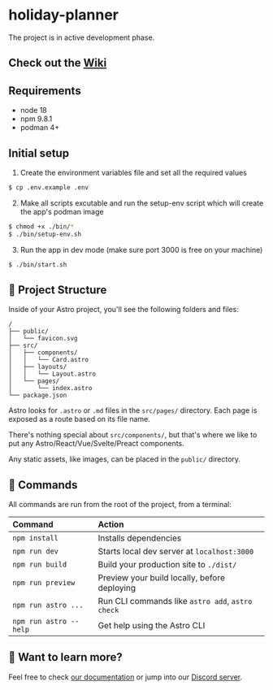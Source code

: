 # holiday-planner

The project is in active development phase.

## Check out the [Wiki](https://github.com/rumenpetrov/holiday-planner/wiki)

## Requirements

- node 18
- npm 9.8.1
- podman 4+


## Initial setup

1. Create the environment variables file and set all the required values
  ```bash
  $ cp .env.example .env
  ```

2. Make all scripts excutable and run the setup-env script which will create the app's podman image
  ```bash
  $ chmod +x ./bin/*
  $ ./bin/setup-env.sh
  ```

3. Run the app in dev mode (make sure port 3000 is free on your machine)
  ```bash
  $ ./bin/start.sh
  ```


## 🚀 Project Structure

Inside of your Astro project, you'll see the following folders and files:

```
/
├── public/
│   └── favicon.svg
├── src/
│   ├── components/
│   │   └── Card.astro
│   ├── layouts/
│   │   └── Layout.astro
│   └── pages/
│       └── index.astro
└── package.json
```

Astro looks for `.astro` or `.md` files in the `src/pages/` directory. Each page is exposed as a route based on its file name.

There's nothing special about `src/components/`, but that's where we like to put any Astro/React/Vue/Svelte/Preact components.

Any static assets, like images, can be placed in the `public/` directory.

## 🧞 Commands

All commands are run from the root of the project, from a terminal:

| Command                | Action                                           |
| :--------------------- | :----------------------------------------------- |
| `npm install`          | Installs dependencies                            |
| `npm run dev`          | Starts local dev server at `localhost:3000`      |
| `npm run build`        | Build your production site to `./dist/`          |
| `npm run preview`      | Preview your build locally, before deploying     |
| `npm run astro ...`    | Run CLI commands like `astro add`, `astro check` |
| `npm run astro --help` | Get help using the Astro CLI                     |


## 👀 Want to learn more?

Feel free to check [our documentation](https://docs.astro.build) or jump into our [Discord server](https://astro.build/chat).
